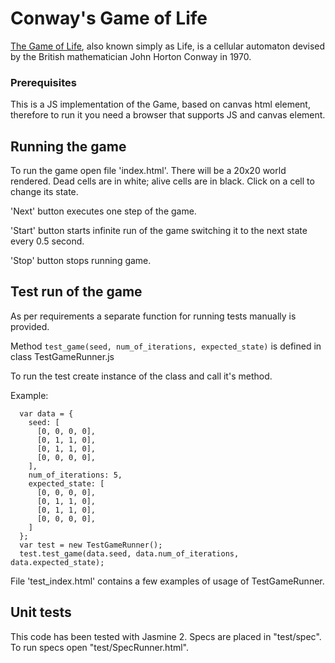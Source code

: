 # Conway's Game of Life

[The Game of Life](https://en.wikipedia.org/wiki/Conway%27s_Game_of_Life), also known simply as Life, is a cellular automaton devised by the British mathematician John Horton Conway in 1970.

### Prerequisites

This is a JS implementation of the Game, based on canvas html element, therefore to run it you need a browser that supports JS and canvas element.

## Running the game

To run the game open file 'index.html'. There will be a 20x20 world rendered. Dead cells are in white; alive cells are in black.
Click on a cell to change its state.

'Next' button executes one step of the game.

'Start' button starts infinite run of the game switching it to the next state every 0.5 second.

'Stop' button stops running game.

## Test run of the game

As per requirements a separate function for running tests manually is provided.

Method ```test_game(seed, num_of_iterations, expected_state)``` is defined in class TestGameRunner.js

To run the test create instance of the class and call it's method.

Example:
```
  var data = {
    seed: [
      [0, 0, 0, 0],
      [0, 1, 1, 0],
      [0, 1, 1, 0],
      [0, 0, 0, 0],
    ],
    num_of_iterations: 5,
    expected_state: [
      [0, 0, 0, 0],
      [0, 1, 1, 0],
      [0, 1, 1, 0],
      [0, 0, 0, 0],
    ]
  };
  var test = new TestGameRunner();
  test.test_game(data.seed, data.num_of_iterations, data.expected_state);
```
File 'test_index.html' contains a few examples of usage of TestGameRunner.

## Unit tests

This code has been tested with Jasmine 2.
Specs are placed in "test/spec".
To run specs open "test/SpecRunner.html".
